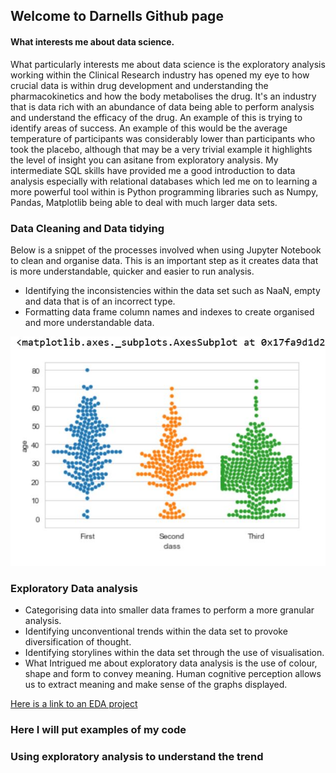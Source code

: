 ## Welcome to Darnells Github page



#### What interests me about data science.
What particularly interests me about data science is the exploratory analysis working within the Clinical Research industry has opened my eye to how crucial data is within drug development and understanding the pharmacokinetics and how  the body metabolises the drug. It's an industry that is data rich with an abundance of data being able to perform analysis and understand the efficacy of the drug. An example of this is trying to identify areas of success. An example of this would be the average temperature of participants was considerably lower than participants who took the placebo, although that may be a very trivial example it highlights the level of insight you can asitane from exploratory analysis.
My intermediate SQL skills have provided me a good introduction to data analysis especially with relational databases which led me on to learning a more powerful tool within is
Python programming libraries such as Numpy, Pandas, Matplotlib being able to deal with much larger data sets.

### Data Cleaning and Data tidying

Below is a snippet of the processes involved when using Jupyter Notebook to clean and organise data. This is an important step as it creates data that is more understandable,
quicker and easier to run analysis.

- Identifying the inconsistencies within the data set such as NaaN, empty and data that is of an incorrect type.
- Formatting data frame column names and indexes to create organised and more understandable data.

![](/images/Capture.JPG)


### Exploratory Data analysis
- Categorising data into smaller data frames to perform a more granular analysis.
- Identifying unconventional trends within  the data set to provoke diversification of thought.
- Identifying storylines within the data set through the use of visualisation.
- What Intrigued me about exploratory data analysis is the use of colour, shape and form to convey meaning. Human cognitive perception allows us to extract meaning and make sense of the graphs displayed.


[Here is a link to an EDA project](https://github.com/dwellin98/dwellin98.github.io/blob/master/Pokemon%20EBA.ipynb)


### Here I will put examples of my code 
### Using exploratory analysis to understand the trend


